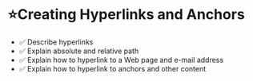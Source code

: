 # ⭐Creating Hyperlinks and Anchors

- ✅ Describe hyperlinks
- ✅ Explain absolute and relative path
- ✅ Explain how to hyperlink to a Web page and e-mail address
- ✅ Explain how to hyperlink to anchors and other content

